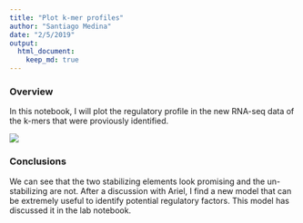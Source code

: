 ```yaml
---
title: "Plot k-mer profiles"
author: "Santiago Medina"
date: "2/5/2019"
output: 
  html_document:
    keep_md: true
---
```




### Overview

In this notebook, I will plot the regulatory profile in the new RNA-seq data of the k-mers that were proviously identified.




![](./figures/old_candidate_kmers_profilies-1.png)<!-- -->

### Conclusions

We can see that the two stabilizing elements look promising and the un-stabilizing are not. After a discussion with Ariel, I find a new model that can be extremely useful to identify potential regulatory factors. This model has discussed it in the lab notebook.

